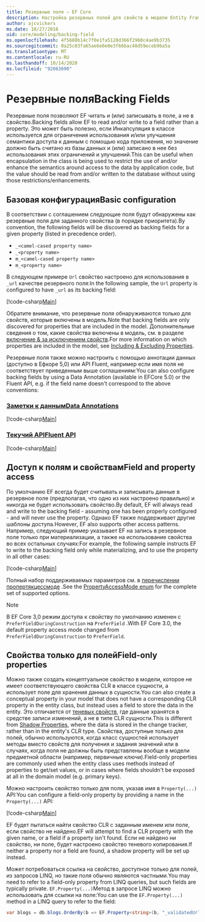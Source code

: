 ```yaml
---
title: Резервные поля — EF Core
description: Настройка резервных полей для свойств в модели Entity Framework Core
author: ajcvickers
ms.date: 10/27/2016
uid: core/modeling/backing-field
ms.openlocfilehash: 4f5680b14c7f0e1fa5128d366f2960c4ae9b3735
ms.sourcegitcommit: 0a25c03fa65ae6e0e0e3f66bac48d59eceb96a5a
ms.translationtype: MT
ms.contentlocale: ru-RU
ms.lasthandoff: 10/14/2020
ms.locfileid: "92063690"
---
```

# <a name="backing-fields"></a><span data-ttu-id="93358-103">Резервные поля</span><span class="sxs-lookup"><span data-stu-id="93358-103">Backing Fields</span></span>

<span data-ttu-id="93358-104">Резервные поля позволяют EF читать и (или) записывать в поле, а не в свойство.</span><span class="sxs-lookup"><span data-stu-id="93358-104">Backing fields allow EF to read and/or write to a field rather than a property.</span></span> <span data-ttu-id="93358-105">Это может быть полезно, если Инкапсуляция в классе используется для ограничения использования и/или улучшения семантики доступа к данным с помощью кода приложения, но значение должно быть считано из базы данных и (или) записано в нее без использования этих ограничений и улучшений.</span><span class="sxs-lookup"><span data-stu-id="93358-105">This can be useful when encapsulation in the class is being used to restrict the use of and/or enhance the semantics around access to the data by application code, but the value should be read from and/or written to the database without using those restrictions/enhancements.</span></span>

## <a name="basic-configuration"></a><span data-ttu-id="93358-106">Базовая конфигурация</span><span class="sxs-lookup"><span data-stu-id="93358-106">Basic configuration</span></span>

<span data-ttu-id="93358-107">В соответствии с соглашением следующие поля будут обнаружены как резервные поля для заданного свойства (в порядке приоритета).</span><span class="sxs-lookup"><span data-stu-id="93358-107">By convention, the following fields will be discovered as backing fields for a given property (listed in precedence order).</span></span>

* `_<camel-cased property name>`
* `_<property name>`
* `m_<camel-cased property name>`
* `m_<property name>`

<span data-ttu-id="93358-108">В следующем примере `Url` свойство настроено для использования в `_url` качестве резервного поля:</span><span class="sxs-lookup"><span data-stu-id="93358-108">In the following sample, the `Url` property is configured to have `_url` as its backing field:</span></span>

[!code-csharp[Main](../../../samples/core/Modeling/Conventions/BackingField.cs#Sample)]

<span data-ttu-id="93358-109">Обратите внимание, что резервные поля обнаруживаются только для свойств, которые включены в модель.</span><span class="sxs-lookup"><span data-stu-id="93358-109">Note that backing fields are only discovered for properties that are included in the model.</span></span> <span data-ttu-id="93358-110">Дополнительные сведения о том, какие свойства включены в модель, см. в разделе [включение & за исключением свойств](xref:core/modeling/entity-properties).</span><span class="sxs-lookup"><span data-stu-id="93358-110">For more information on which properties are included in the model, see [Including & Excluding Properties](xref:core/modeling/entity-properties).</span></span>

<span data-ttu-id="93358-111">Резервные поля также можно настроить с помощью аннотации данных (доступно в Ефкоре 5,0) или API Fluent, например если имя поля не соответствует приведенным выше соглашениям:</span><span class="sxs-lookup"><span data-stu-id="93358-111">You can also configure backing fields by using a Data Annotation (available in EFCore 5.0) or the Fluent API, e.g. if the field name doesn't correspond to the above conventions:</span></span>

### <a name="data-annotations"></a>[<span data-ttu-id="93358-112">Заметки к данным</span><span class="sxs-lookup"><span data-stu-id="93358-112">Data Annotations</span></span>](#tab/data-annotations)

[!code-csharp[Main](../../../samples/core/Modeling/DataAnnotations/BackingField.cs?name=BackingField&highlight=7)]

### <a name="fluent-api"></a>[<span data-ttu-id="93358-113">Текучий API</span><span class="sxs-lookup"><span data-stu-id="93358-113">Fluent API</span></span>](#tab/fluent-api)

[!code-csharp[Main](../../../samples/core/Modeling/FluentAPI/BackingField.cs?name=BackingField&highlight=5)]

## <a name="field-and-property-access"></a><span data-ttu-id="93358-114">Доступ к полям и свойствам</span><span class="sxs-lookup"><span data-stu-id="93358-114">Field and property access</span></span>

<span data-ttu-id="93358-115">По умолчанию EF всегда будет считывать и записывать данные в резервное поле (предполагая, что одно из них настроено правильно) и никогда не будет использовать свойство.</span><span class="sxs-lookup"><span data-stu-id="93358-115">By default, EF will always read and write to the backing field - assuming one has been properly configured - and will never use the property.</span></span> <span data-ttu-id="93358-116">Однако EF также поддерживает другие шаблоны доступа.</span><span class="sxs-lookup"><span data-stu-id="93358-116">However, EF also supports other access patterns.</span></span> <span data-ttu-id="93358-117">Например, следующий пример указывает EF на запись в резервное поле только при материализации, а также на использование свойства во всех остальных случаях:</span><span class="sxs-lookup"><span data-stu-id="93358-117">For example, the following sample instructs EF to write to the backing field only while materializing, and to use the property in all other cases:</span></span>

[!code-csharp[Main](../../../samples/core/Modeling/FluentAPI/BackingFieldAccessMode.cs?name=BackingFieldAccessMode&highlight=6)]

<span data-ttu-id="93358-118">Полный набор поддерживаемых параметров см. в [перечислении пропертякцессмоде](/dotnet/api/microsoft.entityframeworkcore.propertyaccessmode) .</span><span class="sxs-lookup"><span data-stu-id="93358-118">See the [PropertyAccessMode enum](/dotnet/api/microsoft.entityframeworkcore.propertyaccessmode) for the complete set of supported options.</span></span>

> [!NOTE]
> <span data-ttu-id="93358-119">В EF Core 3,0 режим доступа к свойству по умолчанию изменен с `PreferFieldDuringConstruction` на `PreferField` .</span><span class="sxs-lookup"><span data-stu-id="93358-119">With EF Core 3.0, the default property access mode changed from `PreferFieldDuringConstruction` to `PreferField`.</span></span>

## <a name="field-only-properties"></a><span data-ttu-id="93358-120">Свойства только для полей</span><span class="sxs-lookup"><span data-stu-id="93358-120">Field-only properties</span></span>

<span data-ttu-id="93358-121">Можно также создать концептуальное свойство в модели, которое не имеет соответствующего свойства CLR в классе сущности, а использует поле для хранения данных в сущности.</span><span class="sxs-lookup"><span data-stu-id="93358-121">You can also create a conceptual property in your model that does not have a corresponding CLR property in the entity class, but instead uses a field to store the data in the entity.</span></span> <span data-ttu-id="93358-122">Это отличается от [теневых свойств](xref:core/modeling/shadow-properties), где данные хранятся в средстве записи изменений, а не в типе CLR сущности.</span><span class="sxs-lookup"><span data-stu-id="93358-122">This is different from [Shadow Properties](xref:core/modeling/shadow-properties), where the data is stored in the change tracker, rather than in the entity's CLR type.</span></span> <span data-ttu-id="93358-123">Свойства, доступные только для полей, обычно используются, когда класс сущностей использует методы вместо свойств для получения и задания значений или в случаях, когда поля не должны быть представлены вообще в модели предметной области (например, первичные ключи).</span><span class="sxs-lookup"><span data-stu-id="93358-123">Field-only properties are commonly used when the entity class uses methods instead of properties to get/set values, or in cases where fields shouldn't be exposed at all in the domain model (e.g. primary keys).</span></span>

<span data-ttu-id="93358-124">Можно настроить свойство только для поля, указав имя в `Property(...)` API:</span><span class="sxs-lookup"><span data-stu-id="93358-124">You can configure a field-only property by providing a name in the `Property(...)` API:</span></span>

[!code-csharp[Main](../../../samples/core/Modeling/FluentAPI/BackingFieldNoProperty.cs#Sample)]

<span data-ttu-id="93358-125">EF будет пытаться найти свойство CLR с заданным именем или поле, если свойство не найдено.</span><span class="sxs-lookup"><span data-stu-id="93358-125">EF will attempt to find a CLR property with the given name, or a field if a property isn't found.</span></span> <span data-ttu-id="93358-126">Если не найдено ни свойство, ни поле, будет настроено свойство теневого копирования.</span><span class="sxs-lookup"><span data-stu-id="93358-126">If neither a property nor a field are found, a shadow property will be set up instead.</span></span>

<span data-ttu-id="93358-127">Может потребоваться ссылка на свойство, доступное только для полей, из запросов LINQ, но такие поля обычно являются частными.</span><span class="sxs-lookup"><span data-stu-id="93358-127">You may need to refer to a field-only property from LINQ queries, but such fields are typically private.</span></span> <span data-ttu-id="93358-128">`EF.Property(...)`Метод в запросе LINQ можно использовать для ссылки на поле:</span><span class="sxs-lookup"><span data-stu-id="93358-128">You can use the `EF.Property(...)` method in a LINQ query to refer to the field:</span></span>

```csharp
var blogs = db.blogs.OrderBy(b => EF.Property<string>(b, "_validatedUrl"));
```
